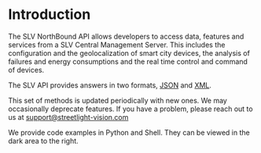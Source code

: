 # Introduction

The SLV NorthBound API allows developers to access data, features and services from a SLV Central Management Server. This includes the configuration and the geolocalization of smart city devices, the analysis of failures and energy consumptions and the real time control and command of devices.

The SLV API provides answers in two formats, [JSON](http://www.json.org/) and [XML](https://www.w3.org/XML/). 

This set of methods is updated periodically with new ones. We may occasionally deprecate features. 
If you have a problem, please reach out to us at support@streetlight-vision.com

We provide code examples in Python and Shell. They can be viewed in the dark area to the right.